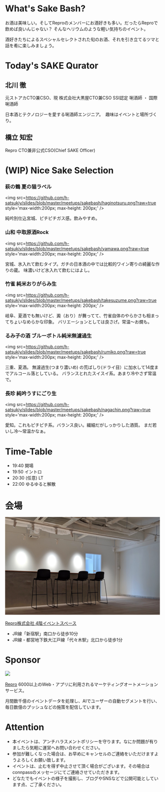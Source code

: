# What's Sake Bash?

お酒は美味しい。そしてReproのメンバーにお酒好きも多い。だったらReproで飲めば良いんじゃない？
そんなヘリウムのような軽い気持ちのイベント。

酒好きたちによるスペシャルセレクトされた旬のお酒、それを引き立てるツマと話を肴に楽しみましょう。

# Today's SAKE Qurator

## 北川 徹
元ストアカCTO兼CSO、現 株式会社大黒屋CTO兼CSO
SSI認定 唎酒師 ・ 国際唎酒師

日本酒とテクノロジーを愛する唎酒師エンジニア。　趣味はイベントと場所づくり。

## 橋立 知宏
Repro CTO兼非公式CSO(Chief SAKE Officer)

# (WIP) Nice Sake Selection


### 萩の鶴 夏の猫ラベル
<span style='width: 200px; text-align: center;'><img src=https://github.com/h-satsukiy/slides/blob/master/meetups/sakebash/haginotsuru.png?raw=true style='max-width:200px; max-height: 200px;' /></span>

純吟別仕込宮城、ピチピチガス感。飲みやすめ。

### 山和 中取原酒Rock

<span style='width: 200px; text-align: center;'><img src=https://github.com/h-satsukiy/slides/blob/master/meetups/sakebash/yamawa.png?raw=true style='max-width:200px; max-height: 200px;' /></span>

宮城、氷入れて飲むタイプ。ガチの日本酒の中では比較的ワイン寄りの綺麗な作りの蔵。
味濃いけど氷入れて飲むにはよし。

### 竹雀 純米おりがらみ生

<span style='width: 200px; text-align: center;'><img src=https://github.com/h-satsukiy/slides/blob/master/meetups/sakebash/takesuzume.png?raw=true style='max-width:200px; max-height: 200px;' /></span>

岐阜、夏酒でも無いけど、澱（おり）が舞ってて、竹雀自体のやらかさも相まってちょいなめらかな印象。
バリエーションとしては良さげ。常温〜お燗も。

### るみ子の酒 ブルーボトル純米無濾過生

<span style='width: 200px; text-align: center;'><img src=https://github.com/h-satsukiy/slides/blob/master/meetups/sakebash/rumiko.png?raw=true style='max-width:200px; max-height: 200px;' /></span>

三重、夏酒。 無濾過生(つまり濃いめ) の荒ばしり(ドライ目）に加水して14度までアルコール落としている。
バランスとれたスイスイ系。あまり冷やさず常温で。

### 長珍 純吟うすにごり生

<span style='width: 200px; text-align: center;'><img src=https://github.com/h-satsukiy/slides/blob/master/meetups/sakebash/nagachin.png?raw=true style='max-width:200px; max-height: 200px;' /></span>

愛知。これもピチピチ系。バランス良い。繊細だがしっかりした酒質。
まだ若いし冷〜常温かなぁ。

# Time-Table

- 19:40 開場
- 19:50 イントロ
- 20:30 (任意) LT
- 22:00 ゆるゆると解散

# 会場

![](https://github.com/reproio/repro-tech-meetup/blob/master/assets/images/repro-2019-06-01-bar.png?raw=true)

[Repro株式会社 4階イベントスペース](https://repro.io/jp/company/about/)

- JR線「新宿駅」南口から徒歩10分
- JR線・都営地下鉄大江戸線「代々木駅」北口から徒歩1分

# Sponsor

![](https://github.com/reproio/repro-tech-meetup/blob/master/assets/images/repro-logo-colored.png?raw=true)

[Repro](https://repro.io/jp/) 6000以上のWeb・アプリに利用されるマーケティングオートメーションサービス。

月間数千億のイベントデータを処理し、AIでユーザーの自動セグメントを行い、毎日数億のプッシュなどの施策を配信しています。

# Attention

- 本イベントは、アンチハラスメントポリシーを守ります。なにか問題が有りましたら気軽に運営へお問い合わせください。
- 参加が難しくなった場合は、お早めにキャンセルのご連絡をいただけますようよろしくお願い致します。
- イベントは、止むを得ず中止させて頂く場合がございます。その場合はconnpassのメッセージにてご連絡させていただきます。
- どなたでもイベントの様子を撮影し、ブログやSNSなどで公開可能としています点、ご了承ください。
